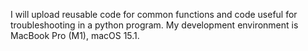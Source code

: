 I will upload reusable code for common functions and code useful for troubleshooting in a python program.
My development environment is MacBook Pro (M1), macOS 15.1.
